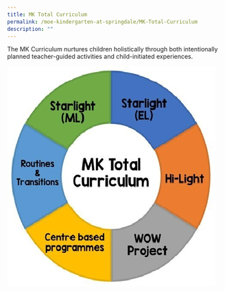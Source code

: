 ```yaml
---
title: MK Total Curriculum
permalink: /moe-kindergarten-at-springdale/MK-Total-Curriculum
description: ""
---
```

The MK Curriculum nurtures children holistically through both intentionally planned teacher-guided activities and child-initiated experiences.

![](/images/MK%20total%20curriculum.jpeg)